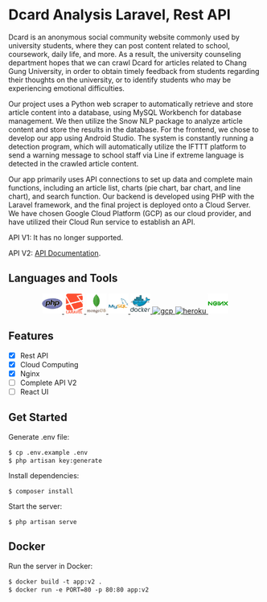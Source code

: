 # Dcard Analysis Laravel, Rest API

Dcard is an anonymous social community website commonly used by university students, where they can post content related to school, coursework, daily life, and more. As a result, the university counseling department hopes that we can crawl Dcard for articles related to Chang Gung University, in order to obtain timely feedback from students regarding their thoughts on the university, or to identify students who may be experiencing emotional difficulties.

Our project uses a Python web scraper to automatically retrieve and store article content into a database, using MySQL Workbench for database management. We then utilize the Snow NLP package to analyze article content and store the results in the database. For the frontend, we chose to develop our app using Android Studio. The system is constantly running a detection program, which will automatically utilize the IFTTT platform to send a warning message to school staff via Line if extreme language is detected in the crawled article content.

Our app primarily uses API connections to set up data and complete main functions, including an article list, charts (pie chart, bar chart, and line chart), and search function. Our backend is developed using PHP with the Laravel framework, and the final project is deployed onto a Cloud Server. We have chosen Google Cloud Platform (GCP) as our cloud provider, and have utilized their Cloud Run service to establish an API.


API V1: It has no longer supported.

API V2: [API Documentation](https://dcard-analysis-laravel-fdqsyjapma-de.a.run.app/api/documentation).

## Languages and Tools

<div align="center">
  <a href="https://www.php.net" target="_blank" rel="noreferrer"> 
    <img src="https://raw.githubusercontent.com/devicons/devicon/master/icons/php/php-original.svg" alt="php" width="40" height="40"/> 
  </a>
  <a href="https://laravel.com/" target="_blank" rel="noreferrer"> 
    <img src="https://raw.githubusercontent.com/devicons/devicon/master/icons/laravel/laravel-plain-wordmark.svg" alt="laravel" width="40" height="40"/> 
  </a>
  <a href="https://www.mongodb.com/" target="_blank" rel="noreferrer"> 
    <img src="https://raw.githubusercontent.com/devicons/devicon/master/icons/mongodb/mongodb-original-wordmark.svg" alt="mongodb" width="40" height="40"/> 
  </a> 
  <a href="https://www.mysql.com/" target="_blank" rel="noreferrer"> 
    <img src="https://raw.githubusercontent.com/devicons/devicon/master/icons/mysql/mysql-original-wordmark.svg" alt="mysql" width="40" height="40"/> 
  </a> 
  <a href="https://www.docker.com/" target="_blank" rel="noreferrer"> 
    <img src="https://raw.githubusercontent.com/devicons/devicon/master/icons/docker/docker-original-wordmark.svg" alt="docker" width="40" height="40"/> 
  </a> 
  <a href="https://cloud.google.com" target="_blank" rel="noreferrer"> 
    <img src="https://www.vectorlogo.zone/logos/google_cloud/google_cloud-icon.svg" alt="gcp" width="40" height="40"/> 
  </a> 
  <a href="https://heroku.com" target="_blank" rel="noreferrer"> 
    <img src="https://www.vectorlogo.zone/logos/heroku/heroku-icon.svg" alt="heroku" width="40" height="40"/> 
  </a> 
  <a href="https://www.nginx.com" target="_blank" rel="noreferrer"> 
    <img src="https://raw.githubusercontent.com/devicons/devicon/master/icons/nginx/nginx-original.svg" alt="nginx" width="40" height="40"/> 
  </a> 
</div>

## Features
- [X] Rest API
- [X] Cloud Computing
- [X] Nginx
- [ ] Complete API V2
- [ ] React UI

## Get Started
Generate .env file:
```
$ cp .env.example .env
$ php artisan key:generate
```
Install dependencies:
```
$ composer install
```
Start the server:
```
$ php artisan serve
```
## Docker
Run the server in Docker:
```
$ docker build -t app:v2 .
$ docker run -e PORT=80 -p 80:80 app:v2
```
